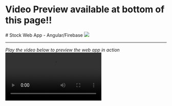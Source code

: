 <h1><b>Video Preview available at bottom of this page!!</b></h1>
# Stock Web App - Angular/Firebase
<img  src="https://storage.googleapis.com/static-images-703/stock-web-app.png"/>
<hr>
<i>Play the video below to preview the web app in action</i>
<video controls loop src="https://user-images.githubusercontent.com/28457425/161947865-649e28fd-56cd-4a67-9e6c-f1a91a3d8ef1.mp4" controls></video>

